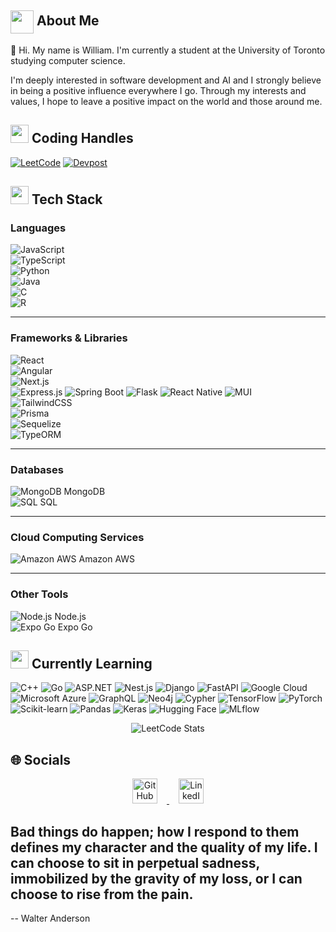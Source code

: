 ## <img align ='center' src="https://i.giphy.com/media/v1.Y2lkPTc5MGI3NjExZnRuZ29pcDJqOWVpMjQ5bjVjYWp2a3pjZnRudG9xcXducHd6NGRnbSZlcD12MV9pbnRlcm5hbF9naWZfYnlfaWQmY3Q9Zw/BBNYBoYa5VwtO/giphy.gif" width="37" /> About Me

👋
Hi. My name is William. I'm currently a student at the University of Toronto studying computer science.

I'm deeply interested in software development and AI and I strongly believe in being a positive influence everywhere I go. Through my interests and values, I hope to leave a positive impact on the world and those around me.

<h2><img src="https://user-images.githubusercontent.com/74038190/216122041-518ac897-8d92-4c6b-9b3f-ca01dcaf38ee.png" width="29"/> Coding Handles</h2>
  
  [![LeetCode](https://img.shields.io/badge/LeetCode-000000?style=for-the-badge&logo=LeetCode&logoColor=#d16c06)](https://www.leetcode.com/williamntlam)
  [![Devpost](https://img.shields.io/badge/Devpost-003E54?style=for-the-badge&logo=devpost&logoColor=white)](https://devpost.com/williamntlam)



<h2><img src="https://i.giphy.com/media/v1.Y2lkPTc5MGI3NjExenF0a3N6ZWg3bm52bzZicGVldGZ2N2w2NHNqbDY5dmd4YmZtOHB5aSZlcD12MV9pbnRlcm5hbF9naWZfYnlfaWQmY3Q9Zw/26tn33aiTi1jkl6H6/giphy.gif" width="29"/> Tech Stack</h2>

### **Languages**  
![JavaScript](https://img.shields.io/badge/javascript-%23323330.svg?style=for-the-badge&logo=javascript&logoColor=%23F7DF1E)  
![TypeScript](https://img.shields.io/badge/TypeScript-007ACC?style=for-the-badge&logo=typescript&logoColor=white)   
![Python](https://img.shields.io/badge/python-%2314354C.svg?style=for-the-badge&logo=python&logoColor=%23FFD43B)   
![Java](https://img.shields.io/badge/java-%23ED8B00.svg?style=for-the-badge&logo=java&logoColor=white)   
![C](https://img.shields.io/badge/c-%2300599C.svg?style=for-the-badge&logo=c&logoColor=white)   
![R](https://img.shields.io/badge/r-%23276DC3.svg?style=for-the-badge&logo=r&logoColor=white) 

---

### **Frameworks & Libraries**  
![React](https://img.shields.io/badge/react-%2320232a.svg?style=for-the-badge&logo=react&logoColor=%2361DAFB)   
![Angular](https://img.shields.io/badge/Angular-DD0031?style=for-the-badge&logo=angular&logoColor=white)   
![Next.js](https://img.shields.io/badge/Next.js-000000?style=for-the-badge&logo=nextdotjs&logoColor=white)  
![Express.js](https://img.shields.io/badge/express.js-%23404d59.svg?style=for-the-badge&logo=express&logoColor=%2361DAFB) 
![Spring Boot](https://img.shields.io/badge/Spring%20Boot-6DB33F?style=for-the-badge&logo=spring-boot&logoColor=white) 
![Flask](https://img.shields.io/badge/flask-%23000.svg?style=for-the-badge&logo=flask&logoColor=white)
![React Native](https://img.shields.io/badge/React%20Native-20232A?style=for-the-badge&logo=react&logoColor=61DAFB)
![MUI](https://img.shields.io/badge/MUI-007FFF?style=for-the-badge&logo=mui&logoColor=white)   
![TailwindCSS](https://img.shields.io/badge/TailwindCSS-38B2AC?style=for-the-badge&logo=tailwind-css&logoColor=white)  
![Prisma](https://img.shields.io/badge/Prisma-2D3748?style=for-the-badge&logo=prisma&logoColor=white)   
![Sequelize](https://img.shields.io/badge/Sequelize-52B0E7?style=for-the-badge&logo=sequelize&logoColor=white)   
![TypeORM](https://img.shields.io/badge/TypeORM-E83524?style=for-the-badge&logo=typeorm&logoColor=white)   

---

### **Databases**  
![MongoDB](https://img.shields.io/badge/mongodb-%234ea94b.svg?style=for-the-badge&logo=mongodb&logoColor=white) MongoDB  
![SQL](https://img.shields.io/badge/sql-%2300758F.svg?style=for-the-badge&logo=sql&logoColor=white) SQL  

---

### **Cloud Computing Services**  
![Amazon AWS](https://img.shields.io/badge/Amazon%20AWS-232F3E?style=for-the-badge&logo=amazon-aws&logoColor=white) Amazon AWS  

---

### **Other Tools**  
![Node.js](https://img.shields.io/badge/node.js-%2343853D.svg?style=for-the-badge&logo=node.js&logoColor=white) Node.js  
![Expo Go](https://img.shields.io/badge/Expo%20Go-1B1F23?style=for-the-badge&logo=expo&logoColor=ffffff) Expo Go


<h2>
  <img src="https://media.giphy.com/media/26tn33aiTi1jkl6H6/giphy.gif" width="29" />
  Currently Learning
</h2>

<p>
  <img src="https://img.shields.io/badge/c++-%2300599C.svg?style=for-the-badge&logo=c%2B%2B&logoColor=white" alt="C++">
  <img src="https://img.shields.io/badge/Go-00ADD8?style=for-the-badge&logo=go&logoColor=white" alt="Go">
  <img src="https://img.shields.io/badge/ASP.NET-512BD4?style=for-the-badge&logo=dot-net&logoColor=white" alt="ASP.NET">
  <img src="https://img.shields.io/badge/Nest.js-E0234E?style=for-the-badge&logo=nestjs&logoColor=white" alt="Nest.js">
  <img src="https://img.shields.io/badge/Django-092E20?style=for-the-badge&logo=django&logoColor=white" alt="Django">
  <img src="https://img.shields.io/badge/FastAPI-009688?style=for-the-badge&logo=fastapi&logoColor=white" alt="FastAPI">
  <img src="https://img.shields.io/badge/Google%20Cloud-4285F4?style=for-the-badge&logo=google-cloud&logoColor=white" alt="Google Cloud">
  <img src="https://img.shields.io/badge/Microsoft%20Azure-0078D4?style=for-the-badge&logo=microsoft-azure&logoColor=white" alt="Microsoft Azure">
  <img src="https://img.shields.io/badge/GraphQL-E10098?style=for-the-badge&logo=graphql&logoColor=white" alt="GraphQL">
  <img src="https://img.shields.io/badge/Neo4j-008CC1?style=for-the-badge&logo=neo4j&logoColor=white" alt="Neo4j">
  <img src="https://img.shields.io/badge/Cypher-00B7C3?style=for-the-badge&logo=neo4j&logoColor=white" alt="Cypher">
  <img src="https://img.shields.io/badge/TensorFlow-FF6F00?style=for-the-badge&logo=tensorflow&logoColor=white" alt="TensorFlow">
  <img src="https://img.shields.io/badge/PyTorch-EE4C2C?style=for-the-badge&logo=pytorch&logoColor=white" alt="PyTorch">
  <img src="https://img.shields.io/badge/Scikit--Learn-F7931E?style=for-the-badge&logo=scikit-learn&logoColor=white" alt="Scikit-learn">
  <img src="https://img.shields.io/badge/Pandas-150458?style=for-the-badge&logo=pandas&logoColor=white" alt="Pandas">
  <img src="https://img.shields.io/badge/Keras-D00000?style=for-the-badge&logo=keras&logoColor=white" alt="Keras">
  <img src="https://img.shields.io/badge/Hugging%20Face-F9A03C?style=for-the-badge&logo=huggingface&logoColor=white" alt="Hugging Face">
  <img src="https://img.shields.io/badge/MLflow-0194E2?style=for-the-badge&logo=mlflow&logoColor=white" alt="MLflow">
</p>


<p align="center">
  <img src="https://leetcode.card.workers.dev/williamntlam?theme=auto&font=baloo&extension=null" alt="LeetCode Stats"/>
</p>

<h2>🌐 Socials</h2>
<p align="center">
  <a href="https://github.com/williamntlam" target="_blank">
    <img src="https://cdn-icons-png.flaticon.com/512/733/733553.png" alt="GitHub" style="width:40px;height:40px;margin:0 15px;">
  </a>





  <a href="https://www.linkedin.com/in/william-nhut-lam-b3a8a2213/" target="_blank">
    <img src="https://cdn-icons-png.flaticon.com/512/174/174857.png" alt="LinkedIn" style="width:40px;height:40px;margin:0 15px;">
  </a>
</p>


Bad things do happen; how I respond to them defines my character and the quality of my life. I can choose to sit in perpetual sadness, immobilized by the gravity of my loss, or I can choose to rise from the pain.
--
-- Walter Anderson

<!---
williamntlam/williamntlam is a ✨ special ✨ repository because its `README.md` (this file) appears on your GitHub profile.
You can click the Preview link to take a look at your changes.
--->
